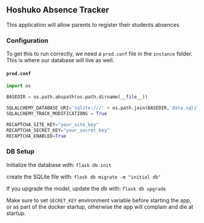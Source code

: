 ## Hoshuko Absence Tracker

This application will allow parents to register their students absences

### Configuration
To get this to run correctly, we need a `prod.conf` file in the `instance` folder. This is where our 
database will live as well.

#### **`prod.conf`**
```python
import os

BASEDIR = os.path.abspath(os.path.dirname(__file__))

SQLALCHEMY_DATABASE_URI='sqlite:///' + os.path.join(BASEDIR,'data.sqlite')
SQLALCHEMY_TRACK_MODIFICATIONS = True

RECAPTCHA_SITE_KEY="your_site_key"
RECAPTCHA_SECRET_KEY="your_secret_key"
RECAPTCHA_ENABLED=True
```

### DB Setup

Initialize the database with:
`flask db init`

create the SQLite file with:
`flask db migrate -m "initial db"`

If you upgrade the model, update the db with:
`flask db upgrade`

Make sure to set `SECRET_KEY` environment variable before starting the app, or as 
part of the docker startup, otherwise the app will complain and die at startup.